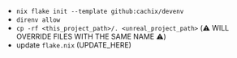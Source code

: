 - `nix flake init --template github:cachix/devenv`
- `direnv allow`
- `cp -rf <this_project_path>/. <unreal_project_path>` (⚠️ WILL OVERRIDE FILES WITH THE SAME NAME ⚠️)
- update `flake.nix` (UPDATE_HERE)

